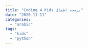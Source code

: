 ```yaml
---
title: "Coding 4 Kids برمجه اطفال"
date: "2020-11-11"
categories: 
  - "arabic"
tags: 
  - "kids"
  - "python"
---
```



